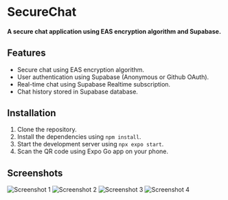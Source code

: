 # SecureChat
#### A secure chat application using EAS encryption algorithm and Supabase.

## Features

- Secure chat using EAS encryption algorithm.
- User authentication using Supabase (Anonymous or Github OAuth).
- Real-time chat using Supabase Realtime subscription.
- Chat history stored in Supabase database.

## Installation

1. Clone the repository.
2. Install the dependencies using `npm install`.
3. Start the development server using `npx expo start`.
4. Scan the QR code using Expo Go app on your phone.

## Screenshots

![Screenshot 1](./screenshots/pic1.jpeg)
![Screenshot 2](./screenshots/pic2.jpeg)
![Screenshot 3](./screenshots/pic3.jpeg)
![Screenshot 4](./screenshots/pic4.jpeg)